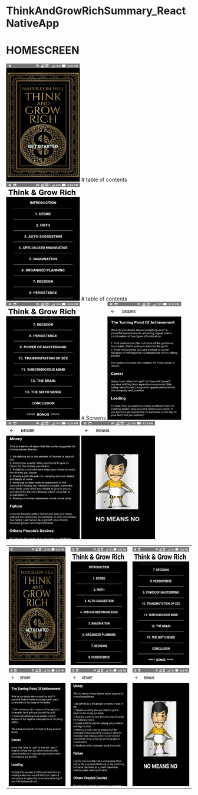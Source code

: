 # ThinkAndGrowRichSummary_ReactNativeApp
# HOMESCREEN
<img src="./Screenshots/Screenshot_20200601-202602.jpg" width="200" height="320">
# table of contents
<img src="./Screenshots/Screenshot_20200601-202610.jpg" width="200" height="320">
# table of contents
<img src="./Screenshots/Screenshot_20200601-202613.jpg" width="200" height="320">
# Screens
<img src="./Screenshots/Screenshot_20200601-202620.jpg" width="200" height="320">
<img src="./Screenshots/Screenshot_20200601-202623.jpg" width="200" height="320">
<img src="./Screenshots/Screenshot_20200601-202646.jpg" width="200" height="320">


 <table style="width:100%">
  <tr>
    <th><img src="./Screenshots/Screenshot_20200601-202602.jpg" width="200" height="320">
</th>
    <th><img src="./Screenshots/Screenshot_20200601-202610.jpg" width="200" height="320">
</th>
    <th><img src="./Screenshots/Screenshot_20200601-202613.jpg" width="200" height="320">
</th>
  </tr>
  <tr>
    <td><img src="./Screenshots/Screenshot_20200601-202620.jpg" width="200" height="320">
</td>
    <td><img src="./Screenshots/Screenshot_20200601-202623.jpg" width="200" height="320">
</td>
    <td><img src="./Screenshots/Screenshot_20200601-202646.jpg" width="200" height="320">
</td>
  </tr>
 
</table> 
